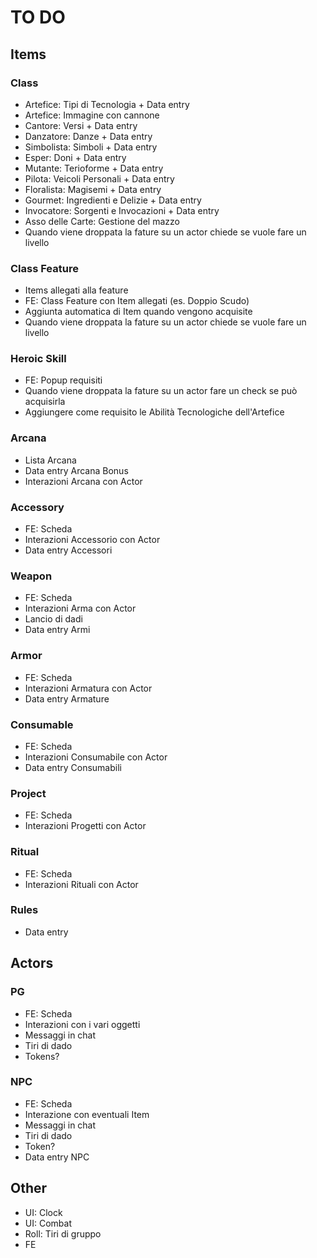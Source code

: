 # TO DO

## Items

### Class

- Artefice: Tipi di Tecnologia + Data entry
- Artefice: Immagine con cannone
- Cantore: Versi + Data entry
- Danzatore: Danze + Data entry
- Simbolista: Simboli + Data entry
- Esper: Doni + Data entry
- Mutante: Terioforme + Data entry
- Pilota: Veicoli Personali + Data entry
- Floralista: Magisemi + Data entry
- Gourmet: Ingredienti e Delizie + Data entry
- Invocatore: Sorgenti e Invocazioni + Data entry
- Asso delle Carte: Gestione del mazzo
- Quando viene droppata la fature su un actor chiede se vuole fare un livello

### Class Feature

- Items allegati alla feature
- FE: Class Feature con Item allegati (es. Doppio Scudo)
- Aggiunta automatica di Item quando vengono acquisite
- Quando viene droppata la fature su un actor chiede se vuole fare un livello

### Heroic Skill

- FE: Popup requisiti
- Quando viene droppata la fature su un actor fare un check se può acquisirla
- Aggiungere come requisito le Abilità Tecnologiche dell'Artefice

### Arcana

- Lista Arcana
- Data entry Arcana Bonus
- Interazioni Arcana con Actor

### Accessory

- FE: Scheda
- Interazioni Accessorio con Actor
- Data entry Accessori

### Weapon

- FE: Scheda
- Interazioni Arma con Actor
- Lancio di dadi
- Data entry Armi

### Armor

- FE: Scheda
- Interazioni Armatura con Actor
- Data entry Armature

### Consumable

- FE: Scheda
- Interazioni Consumabile con Actor
- Data entry Consumabili

### Project

- FE: Scheda
- Interazioni Progetti con Actor

### Ritual

- FE: Scheda
- Interazioni Rituali con Actor

### Rules

- Data entry

## Actors

### PG

- FE: Scheda
- Interazioni con i vari oggetti
- Messaggi in chat
- Tiri di dado
- Tokens?

### NPC

- FE: Scheda
- Interazione con eventuali Item
- Messaggi in chat
- Tiri di dado
- Token?
- Data entry NPC

## Other

- UI: Clock
- UI: Combat
- Roll: Tiri di gruppo
- FE
